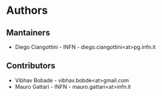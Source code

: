 # Authors

## Mantainers

- Diego Ciangottini - INFN - diego.ciangottini\<at\>pg.infn.it

## Contributors

- Vibhav Bobade - vibhav.bobde\<at\>gmail.com
- Mauro Gattari - INFN - mauro.gattari\<at\>infn.it
